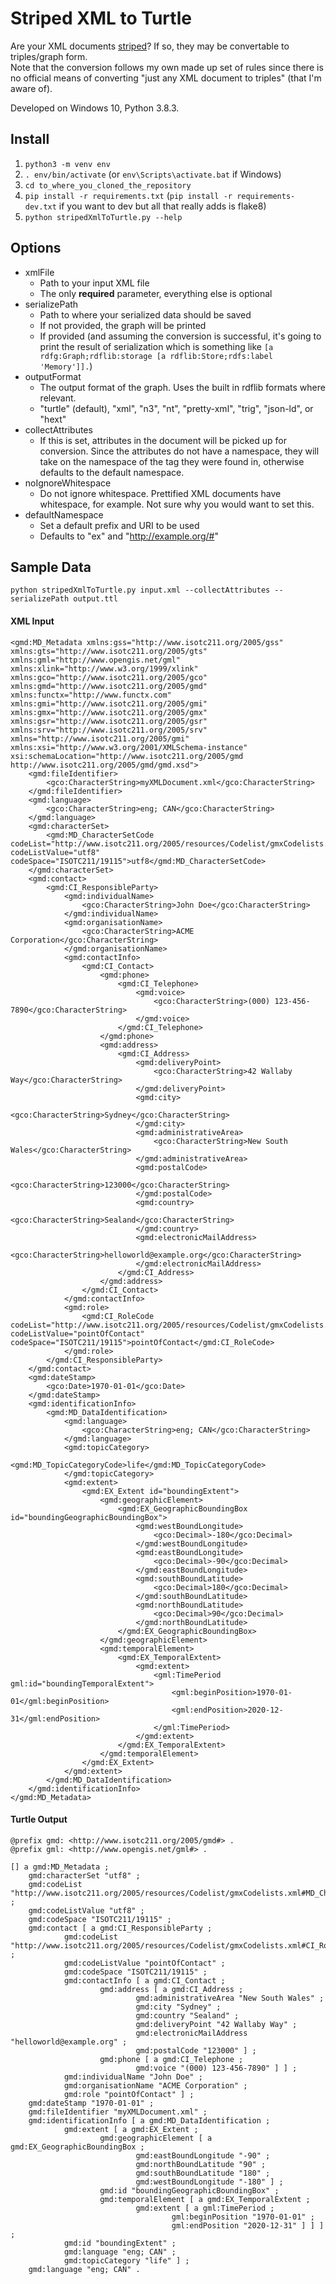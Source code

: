# Striped XML to Turtle
Are your XML documents [striped](https://www.w3.org/2001/10/stripes/)? If so, they may be convertable to triples/graph form.  
Note that the conversion follows my own made up set of rules since there is no official means of converting "just any XML document to triples" (that I'm aware of).  
  
Developed on Windows 10, Python 3.8.3. 

## Install
1. `python3 -m venv env`
2. `. env/bin/activate` (or `env\Scripts\activate.bat` if Windows)
3. `cd to_where_you_cloned_the_repository`
4. `pip install -r requirements.txt` (`pip install -r requirements-dev.txt` if you want to dev but all that really adds is flake8)
5. `python stripedXmlToTurtle.py --help`

## Options
- xmlFile
    - Path to your input XML file
    - The only **required** parameter, everything else is optional
- serializePath
    - Path to where your serialized data should be saved
    - If not provided, the graph will be printed
    - If provided (and assuming the conversion is successful, it's going to print the result of serialization which is something like `[a rdfg:Graph;rdflib:storage [a rdflib:Store;rdfs:label 'Memory']].`)
- outputFormat
    - The output format of the graph. Uses the built in rdflib formats where relevant.
    - "turtle" (default), "xml", "n3", "nt", "pretty-xml", "trig", "json-ld", or "hext"
- collectAttributes
    - If this is set, attributes in the document will be picked up for conversion. Since the attributes do not have a namespace, they will take on the namespace of the tag they were found in, otherwise defaults to the default namespace.
- noIgnoreWhitespace
    - Do not ignore whitespace. Prettified XML documents have whitespace, for example. Not sure why you would want to set this.
- defaultNamespace
    - Set a default prefix and URI to be used
    - Defaults to "ex" and "http://example.org/#"

## Sample Data
`python stripedXmlToTurtle.py input.xml --collectAttributes --serializePath output.ttl`
#### XML Input
```
<gmd:MD_Metadata xmlns:gss="http://www.isotc211.org/2005/gss" xmlns:gts="http://www.isotc211.org/2005/gts" xmlns:gml="http://www.opengis.net/gml" xmlns:xlink="http://www.w3.org/1999/xlink" xmlns:gco="http://www.isotc211.org/2005/gco" xmlns:gmd="http://www.isotc211.org/2005/gmd" xmlns:functx="http://www.functx.com" xmlns:gmi="http://www.isotc211.org/2005/gmi" xmlns:gmx="http://www.isotc211.org/2005/gmx" xmlns:gsr="http://www.isotc211.org/2005/gsr" xmlns:srv="http://www.isotc211.org/2005/srv" xmlns="http://www.isotc211.org/2005/gmi" xmlns:xsi="http://www.w3.org/2001/XMLSchema-instance" xsi:schemaLocation="http://www.isotc211.org/2005/gmd http://www.isotc211.org/2005/gmd/gmd.xsd">
	<gmd:fileIdentifier>
		<gco:CharacterString>myXMLDocument.xml</gco:CharacterString>
	</gmd:fileIdentifier>
	<gmd:language>
		<gco:CharacterString>eng; CAN</gco:CharacterString>
	</gmd:language>
	<gmd:characterSet>
		<gmd:MD_CharacterSetCode codeList="http://www.isotc211.org/2005/resources/Codelist/gmxCodelists.xml#MD_CharacterSetCode" codeListValue="utf8" codeSpace="ISOTC211/19115">utf8</gmd:MD_CharacterSetCode>
	</gmd:characterSet>
	<gmd:contact>
		<gmd:CI_ResponsibleParty>
			<gmd:individualName>
				<gco:CharacterString>John Doe</gco:CharacterString>
			</gmd:individualName>
			<gmd:organisationName>
				<gco:CharacterString>ACME Corporation</gco:CharacterString>
			</gmd:organisationName>
			<gmd:contactInfo>
				<gmd:CI_Contact>
					<gmd:phone>
						<gmd:CI_Telephone>
							<gmd:voice>
								<gco:CharacterString>(000) 123-456-7890</gco:CharacterString>
							</gmd:voice>
						</gmd:CI_Telephone>
					</gmd:phone>
					<gmd:address>
						<gmd:CI_Address>
							<gmd:deliveryPoint>
								<gco:CharacterString>42 Wallaby Way</gco:CharacterString>
							</gmd:deliveryPoint>
							<gmd:city>
								<gco:CharacterString>Sydney</gco:CharacterString>
							</gmd:city>
							<gmd:administrativeArea>
								<gco:CharacterString>New South Wales</gco:CharacterString>
							</gmd:administrativeArea>
							<gmd:postalCode>
								<gco:CharacterString>123000</gco:CharacterString>
							</gmd:postalCode>
							<gmd:country>
								<gco:CharacterString>Sealand</gco:CharacterString>
							</gmd:country>
							<gmd:electronicMailAddress>
								<gco:CharacterString>helloworld@example.org</gco:CharacterString>
							</gmd:electronicMailAddress>
						</gmd:CI_Address>
					</gmd:address>
				</gmd:CI_Contact>
			</gmd:contactInfo>
			<gmd:role>
				<gmd:CI_RoleCode codeList="http://www.isotc211.org/2005/resources/Codelist/gmxCodelists.xml#CI_RoleCode" codeListValue="pointOfContact" codeSpace="ISOTC211/19115">pointOfContact</gmd:CI_RoleCode>
			</gmd:role>
		</gmd:CI_ResponsibleParty>
	</gmd:contact>
	<gmd:dateStamp>
		<gco:Date>1970-01-01</gco:Date>
	</gmd:dateStamp>
	<gmd:identificationInfo>
		<gmd:MD_DataIdentification>
			<gmd:language>
				<gco:CharacterString>eng; CAN</gco:CharacterString>
			</gmd:language>
			<gmd:topicCategory>
				<gmd:MD_TopicCategoryCode>life</gmd:MD_TopicCategoryCode>
			</gmd:topicCategory>
			<gmd:extent>
				<gmd:EX_Extent id="boundingExtent">
					<gmd:geographicElement>
						<gmd:EX_GeographicBoundingBox id="boundingGeographicBoundingBox">
							<gmd:westBoundLongitude>
								<gco:Decimal>-180</gco:Decimal>
							</gmd:westBoundLongitude>
							<gmd:eastBoundLongitude>
								<gco:Decimal>-90</gco:Decimal>
							</gmd:eastBoundLongitude>
							<gmd:southBoundLatitude>
								<gco:Decimal>180</gco:Decimal>
							</gmd:southBoundLatitude>
							<gmd:northBoundLatitude>
								<gco:Decimal>90</gco:Decimal>
							</gmd:northBoundLatitude>
						</gmd:EX_GeographicBoundingBox>
					</gmd:geographicElement>
					<gmd:temporalElement>
						<gmd:EX_TemporalExtent>
							<gmd:extent>
								<gml:TimePeriod gml:id="boundingTemporalExtent">
									<gml:beginPosition>1970-01-01</gml:beginPosition>
									<gml:endPosition>2020-12-31</gml:endPosition>
								</gml:TimePeriod>
							</gmd:extent>
						</gmd:EX_TemporalExtent>
					</gmd:temporalElement>
				</gmd:EX_Extent>
			</gmd:extent>
		</gmd:MD_DataIdentification>
	</gmd:identificationInfo>
</gmd:MD_Metadata>

```
#### Turtle Output
```
@prefix gmd: <http://www.isotc211.org/2005/gmd#> .
@prefix gml: <http://www.opengis.net/gml#> .

[] a gmd:MD_Metadata ;
    gmd:characterSet "utf8" ;
    gmd:codeList "http://www.isotc211.org/2005/resources/Codelist/gmxCodelists.xml#MD_CharacterSetCode" ;
    gmd:codeListValue "utf8" ;
    gmd:codeSpace "ISOTC211/19115" ;
    gmd:contact [ a gmd:CI_ResponsibleParty ;
            gmd:codeList "http://www.isotc211.org/2005/resources/Codelist/gmxCodelists.xml#CI_RoleCode" ;
            gmd:codeListValue "pointOfContact" ;
            gmd:codeSpace "ISOTC211/19115" ;
            gmd:contactInfo [ a gmd:CI_Contact ;
                    gmd:address [ a gmd:CI_Address ;
                            gmd:administrativeArea "New South Wales" ;
                            gmd:city "Sydney" ;
                            gmd:country "Sealand" ;
                            gmd:deliveryPoint "42 Wallaby Way" ;
                            gmd:electronicMailAddress "helloworld@example.org" ;
                            gmd:postalCode "123000" ] ;
                    gmd:phone [ a gmd:CI_Telephone ;
                            gmd:voice "(000) 123-456-7890" ] ] ;
            gmd:individualName "John Doe" ;
            gmd:organisationName "ACME Corporation" ;
            gmd:role "pointOfContact" ] ;
    gmd:dateStamp "1970-01-01" ;
    gmd:fileIdentifier "myXMLDocument.xml" ;
    gmd:identificationInfo [ a gmd:MD_DataIdentification ;
            gmd:extent [ a gmd:EX_Extent ;
                    gmd:geographicElement [ a gmd:EX_GeographicBoundingBox ;
                            gmd:eastBoundLongitude "-90" ;
                            gmd:northBoundLatitude "90" ;
                            gmd:southBoundLatitude "180" ;
                            gmd:westBoundLongitude "-180" ] ;
                    gmd:id "boundingGeographicBoundingBox" ;
                    gmd:temporalElement [ a gmd:EX_TemporalExtent ;
                            gmd:extent [ a gml:TimePeriod ;
                                    gml:beginPosition "1970-01-01" ;
                                    gml:endPosition "2020-12-31" ] ] ] ;
            gmd:id "boundingExtent" ;
            gmd:language "eng; CAN" ;
            gmd:topicCategory "life" ] ;
    gmd:language "eng; CAN" .
```

